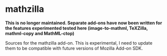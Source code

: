 # mathzilla

**This is no longer maintained. Separate add-ons have now been written for
  the features experimented tested here (image-to-mathml, TeXZilla,
  mathml-copy and MathML-ctop)**

Sources for the mathzilla add-on. This is experimental, I need to update them
to be compatible with future versions of Mozilla Add-on SDK.
